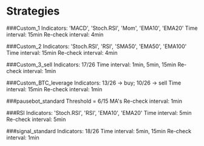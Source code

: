 # Strategies

###Custom_1
    Indicators: 'MACD', 'Stoch.RSI', 'Mom', 'EMA10', 'EMA20'
    Time interval: 15min
    Re-check interval: 4min

###Custom_2
    Indicators: 'Stoch.RSI', 'RSI', 'SMA50', 'EMA50', 'EMA100'
    Time interval: 15min
    Re-check interval: 4min

###Custom_3_sell
    Indicators: 17/26
    Time interval: 1min, 5min, 15min
    Re-check interval: 1min

###Custom_BTC_leverage
    Indicators: 13/26 -> buy; 10/26 -> sell
    Time interval: 15min
    Re-check interval: 1min

###pausebot_standard
    Threshold = 6/15 MA's
    Re-check interval: 1min

###RSI
    Indicators: 'Stoch.RSI', 'RSI', 'EMA10', 'EMA20'
    Time interval: 5min
    Re-check interval: 5min

###signal_standard
    Indicators: 18/26
    Time interval: 5min, 15min
    Re-check interval: 1min
